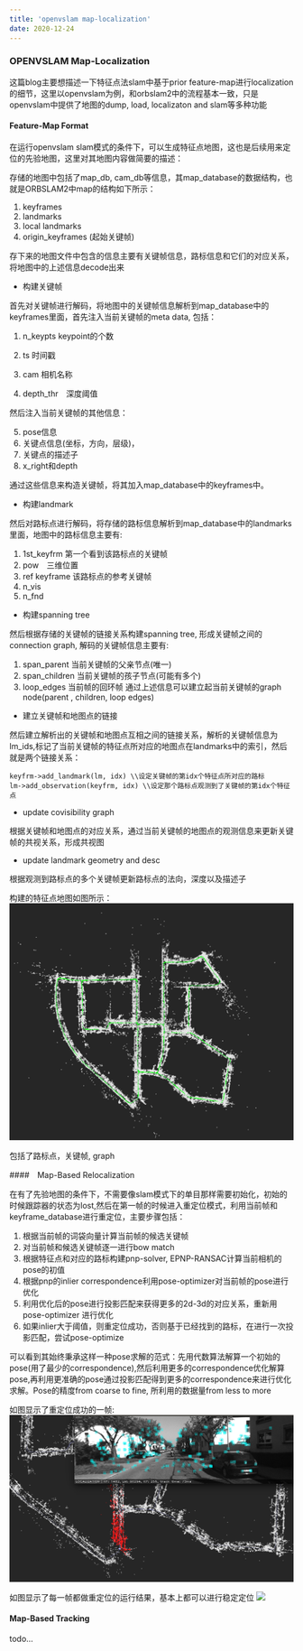 ```yaml
---
title: 'openvslam map-localization'
date: 2020-12-24
---
```


### OPENVSLAM Map-Localization

这篇blog主要想描述一下特征点法slam中基于prior feature-map进行localization的细节，这里以openvslam为例，和orbslam2中的流程基本一致，只是openvslam中提供了地图的dump, load, localizaton and slam等多种功能

#### Feature-Map Format
在运行openvslam slam模式的条件下，可以生成特征点地图，这也是后续用来定位的先验地图，这里对其地图内容做简要的描述：

存储的地图中包括了map_db, cam_db等信息，其map_database的数据结构，也就是ORBSLAM2中map的结构如下所示：

1. keyframes
2. landmarks
3. local landmarks
4. origin_keyframes (起始关键帧)

存下来的地图文件中包含的信息主要有关键帧信息，路标信息和它们的对应关系，将地图中的上述信息decode出来

* 构建关键帧

首先对关键帧进行解码，将地图中的关键帧信息解析到map_database中的keyframes里面，首先注入当前关键帧的meta data, 包括：

1. n_keypts keypoint的个数

2. ts 时间戳

3. cam 相机名称

4. depth_thr　深度阈值

然后注入当前关键帧的其他信息：

5. pose信息
6. 关键点信息(坐标，方向，层级)，
7. 关键点的描述子
8. x_right和depth

通过这些信息来构造关键帧，将其加入map_database中的keyframes中。

* 构建landmark

然后对路标点进行解码，将存储的路标信息解析到map_database中的landmarks里面，地图中的路标信息主要有:
1. 1st_keyfrm 第一个看到该路标点的关键帧
2. pow　三维位置
3. ref keyframe 该路标点的参考关键帧
4. n_vis 
5. n_fnd

* 构建spanning tree

然后根据存储的关键帧的链接关系构建spanning tree, 形成关键帧之间的connection graph,
解码的关键帧信息主要有:
1. span_parent 当前关键帧的父亲节点(唯一)
2. span_children 当前关键帧的孩子节点(可能有多个)
3. loop_edges  当前帧的回环帧
通过上述信息可以建立起当前关键帧的graph node(parent , children, loop edges)

* 建立关键帧和地图点的链接

然后建立解析出的关键帧和地图点互相之间的链接关系，解析的关键帧信息为lm_ids,标记了当前关键帧的特征点所对应的地图点在landmarks中的索引，然后就是两个链接关系：
```
keyfrm->add_landmark(lm, idx) \\设定关键帧的第idx个特征点所对应的路标
lm->add_observation(keyfrm, idx) \\设定那个路标点观测到了关键帧的第idx个特征点
```
* update covisibility graph

根据关键帧和地图点的对应关系，通过当前关键帧的地图点的观测信息来更新关键帧的共视关系，形成共视图

* update landmark geometry and desc

根据观测到路标点的多个关键帧更新路标点的法向，深度以及描述子

构建的特征点地图如图所示：
![](../images/openvslam_feature_map.png)

包括了路标点，关键帧, graph

####　Map-Based Relocalization

在有了先验地图的条件下，不需要像slam模式下的单目那样需要初始化，初始的时候跟踪器的状态为lost,然后在第一帧的时候进入重定位模式，利用当前帧和keyframe_database进行重定位，主要步骤包括：
1. 根据当前帧的词袋向量计算当前帧的候选关键帧
2. 对当前帧和候选关键帧逐一进行bow match
3. 根据特征点和对应的路标构建pnp-solver, EPNP-RANSAC计算当前相机的pose的初值
4. 根据pnp的inlier correspondence利用pose-optimizer对当前帧的pose进行优化
5. 利用优化后的pose进行投影匹配来获得更多的2d-3d的对应关系，重新用pose-optimizer 进行优化
6. 如果inlier大于阈值，则重定位成功，否则基于已经找到的路标，在进行一次投影匹配，尝试pose-optimize

可以看到其始终秉承这样一种pose求解的范式：先用代数算法解算一个初始的pose(用了最少的correspondence),然后利用更多的correspondence优化解算pose,再利用更准确的pose通过投影匹配得到更多的correspondence来进行优化求解。Pose的精度from coarse to fine, 所利用的数据量from less to more

如图显示了重定位成功的一帧:
![](../images/reloc_success.png)

如图显示了每一帧都做重定位的运行结果，基本上都可以进行稳定定位
![](../images/reloc.gif)

#### Map-Based Tracking
todo...